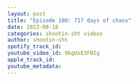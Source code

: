 ```yaml
---
layout: post
title: "Episode 100: 717 days of chaos"
date: 2023-08-18
categories: shootin-sht videos
author: shootin-sht
spotify_track_id: 
youtube_video_id: 9bgUxE3FBIg
apple_track_id: 
youtube_metadata: 
---
```

